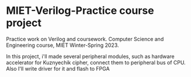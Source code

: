 # MIET-Verilog-Practice course project
Practice work on Verilog and coursework. Computer Science and Engineering course, MIET Winter-Spring 2023.

In this project, i'll made several peripheral modules, such as hardware accelerator for Kuznyechik cipher, connect them to peripheral bus of CPU. Also I'll write driver for it and flash to FPGA
